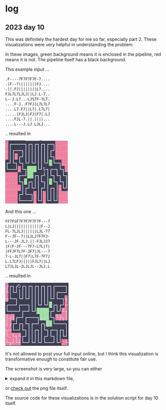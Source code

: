 # log

## 2023 day 10

This was definitely the hardest day for me so far, especially part 2.
These visualizations were very helpful in understanding the problem:

In these images, green background means it is enclosed in the pipeline, red means it is not.
The pipeline itself has a black background.

This example input ...

```
.F----7F7F7F7F-7....
.|F--7||||||||FJ....
.||.FJ||||||||L7....
FJL7L7LJLJ||LJ.L-7..
L--J.L7...LJS7F-7L7.
....F-J..F7FJ|L7L7L7
....L7.F7||L7|.L7L7|
.....|FJLJ|FJ|F7|.LJ
....FJL-7.||.||||...
....L---J.LJ.LJLJ...
```

.. resulted in

![Alt text](assets/day10-ex1.png)

And this one ...

```
FF7FSF7F7F7F7F7F---7
L|LJ||||||||||||F--J
FL-7LJLJ||||||LJL-77
F--JF--7||LJLJ7F7FJ-
L---JF-JLJ.||-FJLJJ7
|F|F-JF---7F7-L7L|7|
|FFJF7L7F-JF7|JL---7
7-L-JL7||F7|L7F-7F7|
L.L7LFJ|||||FJL7||LJ
L7JLJL-JLJLJL--JLJ.L
```

.. resulted in

![Alt text](assets/day10-ex2.png)

It's not allowed to post your full input online, but I think this visualization is transformative enough to constitute fair use.

The screenshot is very large, so you can either
<details><summary>expand it in this markdown file,</summary><p>
<img src="assets/day10-full.png" alt="day 10 full input"/>
</p></details>

or [check out](assets/day10-full.png) the png file itself.

The source code for these visualizations is in the solution script for day 10 itself.
